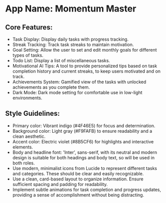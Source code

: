 # **App Name**: Momentum Master

## Core Features:

- Task Display: Display daily tasks with progress tracking.
- Streak Tracking: Track task streaks to maintain motivation.
- Goal Setting: Allow the user to set and edit monthly goals for different types of tasks.
- Todo List: Display a list of miscellaneous tasks.
- Motivational AI Tips: A tool to provide personalized tips based on task completion history and current streaks, to keep users motivated and on track.
- Achievements System: Gamified view of the tasks with unlocked achievements as you complete them.
- Dark Mode: Dark mode setting for comfortable use in low-light environments.

## Style Guidelines:

- Primary color: Vibrant indigo (#4F46E5) for focus and determination.
- Background color: Light gray (#F9FAFB) to ensure readability and a clean aesthetic.
- Accent color: Electric violet (#8B5CF6) for highlights and interactive elements.
- Body and headline font: 'Inter', sans-serif, with its neutral and modern design is suitable for both headings and body text, so will be used in both roles.
- Use modern, minimalist icons from Lucide to represent different tasks and categories. These should be clear and easily recognizable.
- Use a clean, card-based layout to organize information. Ensure sufficient spacing and padding for readability.
- Implement subtle animations for task completion and progress updates, providing a sense of accomplishment without being distracting.